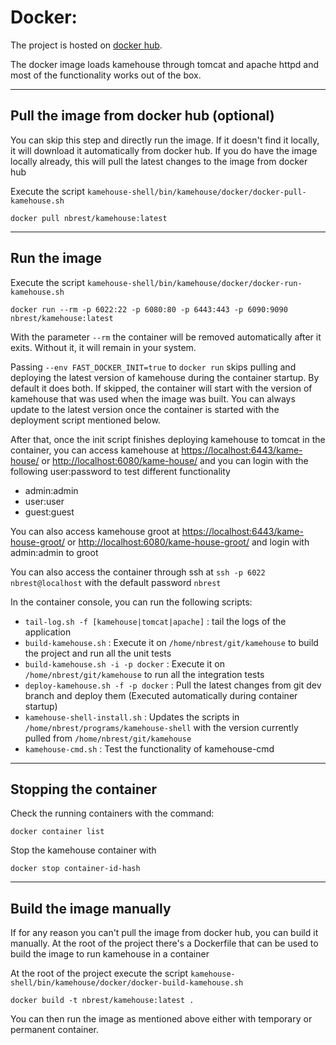 # Docker:

The project is hosted on [docker hub](https://hub.docker.com/repository/docker/nbrest/kamehouse).

The docker image loads kamehouse through tomcat and apache httpd and most of the functionality works out of the box.

*********************

## Pull the image from docker hub (optional)

You can skip this step and directly run the image. If it doesn't find it locally, it will download it automatically from docker hub. If you do have the image locally already, this will pull the latest changes to the image from docker hub

Execute the script `kamehouse-shell/bin/kamehouse/docker/docker-pull-kamehouse.sh`

```
docker pull nbrest/kamehouse:latest
```

*********************

## Run the image

Execute the script `kamehouse-shell/bin/kamehouse/docker/docker-run-kamehouse.sh`

```
docker run --rm -p 6022:22 -p 6080:80 -p 6443:443 -p 6090:9090 nbrest/kamehouse:latest
```

With the parameter `--rm` the container will be removed automatically after it exits. Without it, it will remain in your system.

Passing `--env FAST_DOCKER_INIT=true` to `docker run` skips pulling and deploying the latest version of kamehouse during the container startup. By default it does both. If skipped, the container will start with the version of kamehouse that was used when the image was built. You can always update to the latest version once the container is started with the deployment script mentioned below.

After that, once the init script finishes deploying kamehouse to tomcat in the container, you can access kamehouse at [https://localhost:6443/kame-house/](https://localhost:6443/kame-house/) or [http://localhost:6080/kame-house/](http://localhost:6080/kame-house/) and you can login with the following user:password to test different functionality
- admin:admin
- user:user
- guest:guest

You can also access kamehouse groot at [https://localhost:6443/kame-house-groot/](https://localhost:6443/kame-house-groot/) or [http://localhost:6080/kame-house-groot/](http://localhost:6080/kame-house-groot/) and login with admin:admin to groot

You can also access the container through ssh at `ssh -p 6022 nbrest@localhost` with the default password `nbrest`

In the container console, you can run the following scripts:

- `tail-log.sh -f [kamehouse|tomcat|apache]` : tail the logs of the application
- `build-kamehouse.sh` : Execute it on `/home/nbrest/git/kamehouse` to build the project and run all the unit tests
- `build-kamehouse.sh -i -p docker` : Execute it on `/home/nbrest/git/kamehouse` to run all the integration tests
- `deploy-kamehouse.sh -f -p docker` : Pull the latest changes from git dev branch and deploy them (Executed automatically during container startup)
- `kamehouse-shell-install.sh` : Updates the scripts in `/home/nbrest/programs/kamehouse-shell` with the version currently pulled from `/home/nbrest/git/kamehouse`
- `kamehouse-cmd.sh` : Test the functionality of kamehouse-cmd

*********************

## Stopping the container

Check the running containers with the command: 

```
docker container list
```

Stop the kamehouse container with 

```
docker stop container-id-hash
```

*********************

## Build the image manually

If for any reason you can't pull the image from docker hub, you can build it manually. At the root of the project there's a Dockerfile that can be used to build the image to run kamehouse in a container

At the root of the project execute the script `kamehouse-shell/bin/kamehouse/docker/docker-build-kamehouse.sh`

```
docker build -t nbrest/kamehouse:latest .
```

You can then run the image as mentioned above either with temporary or permanent container.
